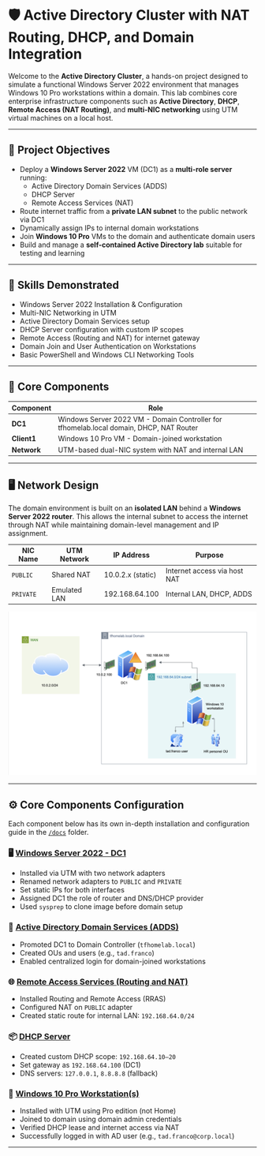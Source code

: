 # 🛡️ Active Directory Cluster with NAT Routing, DHCP, and Domain Integration

Welcome to the **Active Directory Cluster**, a hands-on project designed to simulate a functional Windows Server 2022 environment that manages Windows 10 Pro workstations within a domain. This lab combines core enterprise infrastructure components such as **Active Directory**, **DHCP**, **Remote Access (NAT Routing)**, and **multi-NIC networking** using UTM virtual machines on a local host.

---

## 🎯 Project Objectives

- Deploy a **Windows Server 2022** VM (DC1) as a **multi-role server** running:
  - Active Directory Domain Services (ADDS)
  - DHCP Server
  - Remote Access Services (NAT)
- Route internet traffic from a **private LAN subnet** to the public network via DC1
- Dynamically assign IPs to internal domain workstations
- Join **Windows 10 Pro** VMs to the domain and authenticate domain users
- Build and manage a **self-contained Active Directory lab** suitable for testing and learning

---

## 🧠 Skills Demonstrated

- Windows Server 2022 Installation & Configuration
- Multi-NIC Networking in UTM
- Active Directory Domain Services setup
- DHCP Server configuration with custom IP scopes
- Remote Access (Routing and NAT) for internet gateway
- Domain Join and User Authentication on Workstations
- Basic PowerShell and Windows CLI Networking Tools

---

## 🧩 Core Components

| Component     | Role                                                       |
|---------------|-------------------------------------------------------------|
| **DC1**        | Windows Server 2022 VM - Domain Controller for tfhomelab.local domain, DHCP, NAT Router |
| **Client1**    | Windows 10 Pro VM - Domain-joined workstation               |
| **Network**    | UTM-based dual-NIC system with NAT and internal LAN         |

---

## 🖥️ Network Design

The domain environment is built on an **isolated LAN** behind a **Windows Server 2022 router**. This allows the internal subnet to access the internet through NAT while maintaining domain-level management and IP assignment.

| NIC Name | UTM Network | IP Address        | Purpose                      |
|----------|-------------|-------------------|-------------------------------|
| `PUBLIC` | Shared NAT  | 10.0.2.x (static) | Internet access via host NAT |
| `PRIVATE`| Emulated LAN| 192.168.64.100    | Internal LAN, DHCP, ADDS     |


![Domain_TOPO](https://github.com/tadiusfrank2001/activedirectorycluster/blob/main/img/AD_network_topology.png)

---

## ⚙️ Core Components Configuration

Each component below has its own in-depth installation and configuration guide in the [`/docs`](./docs/) folder.

### 🖥️ [Windows Server 2022 - DC1](./docs/dc1_install.md)
- Installed via UTM with two network adapters
- Renamed network adapters to `PUBLIC` and `PRIVATE`
- Set static IPs for both interfaces
- Assigned DC1 the role of router and DNS/DHCP provider
- Used `sysprep` to clone image before domain setup

### 🏢 [Active Directory Domain Services (ADDS)](./docs/adds_config.md)
- Promoted DC1 to Domain Controller (`tfhomelab.local`)
- Created OUs and users (e.g., `tad.franco`)
- Enabled centralized login for domain-joined workstations

### 🌐 [Remote Access Services (Routing and NAT)](./docs/ras_config.md)
- Installed Routing and Remote Access (RRAS)
- Configured NAT on `PUBLIC` adapter
- Created static route for internal LAN: `192.168.64.0/24`

### 📦 [DHCP Server](./docs/dhcp_config.md)
- Created custom DHCP scope: `192.168.64.10–20`
- Set gateway as `192.168.64.100` (DC1)
- DNS servers: `127.0.0.1`, `8.8.8.8` (fallback)

### 🧍 [Windows 10 Pro Workstation(s)](./docs/workstation_join.md)
- Installed with UTM using Pro edition (not Home)
- Joined to domain using domain admin credentials
- Verified DHCP lease and internet access via NAT
- Successfully logged in with AD user (e.g., `tad.franco@corp.local`)

---

